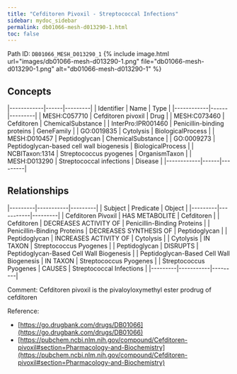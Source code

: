 ```yaml
---
title: "Cefditoren Pivoxil - Streptococcal Infections"
sidebar: mydoc_sidebar
permalink: db01066-mesh-d013290-1.html
toc: false 
---
```



Path ID: `DB01066_MESH_D013290_1`
{% include image.html url="images/db01066-mesh-d013290-1.png" file="db01066-mesh-d013290-1.png" alt="db01066-mesh-d013290-1" %}

## Concepts

|------------|------|---------|
| Identifier | Name | Type    |
|------------|------|---------|
| MESH:C057710 | Cefditoren pivoxil | Drug |
| MESH:C073460 | Cefditoren | ChemicalSubstance |
| InterPro:IPR001460 | Penicillin-binding proteins | GeneFamily |
| GO:0019835 | Cytolysis | BiologicalProcess |
| MESH:D010457 | Peptidoglycan | ChemicalSubstance |
| GO:0009273 | Peptidoglycan-based cell wall biogenesis | BiologicalProcess |
| NCBITaxon:1314 | Streptococcus pyogenes | OrganismTaxon |
| MESH:D013290 | Streptococcal infections | Disease |
|------------|------|---------|

## Relationships

|---------|-----------|---------|
| Subject | Predicate | Object  |
|---------|-----------|---------|
| Cefditoren Pivoxil | HAS METABOLITE | Cefditoren |
| Cefditoren | DECREASES ACTIVITY OF | Penicillin-Binding Proteins |
| Penicillin-Binding Proteins | DECREASES SYNTHESIS OF | Peptidoglycan |
| Peptidoglycan | INCREASES ACTIVITY OF | Cytolysis |
| Cytolysis | IN TAXON | Streptococcus Pyogenes |
| Peptidoglycan | DISRUPTS | Peptidoglycan-Based Cell Wall Biogenesis |
| Peptidoglycan-Based Cell Wall Biogenesis | IN TAXON | Streptococcus Pyogenes |
| Streptococcus Pyogenes | CAUSES | Streptococcal Infections |
|---------|-----------|---------|

Comment: Cefditoren pivoxil is the pivaloyloxymethyl ester prodrug of cefditoren

Reference: 
  - [https://go.drugbank.com/drugs/DB01066](https://go.drugbank.com/drugs/DB01066)
  - [https://pubchem.ncbi.nlm.nih.gov/compound/Cefditoren-pivoxil#section=Pharmacology-and-Biochemistry](https://pubchem.ncbi.nlm.nih.gov/compound/Cefditoren-pivoxil#section=Pharmacology-and-Biochemistry)
